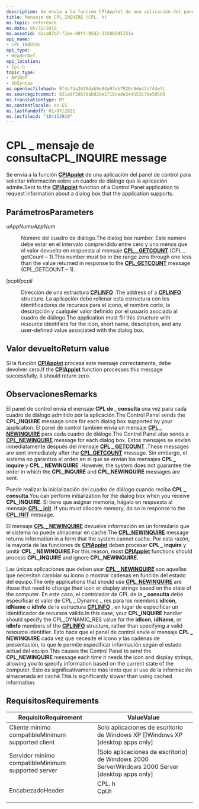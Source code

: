 ```yaml
---
description: Se envía a la función CPlApplet de una aplicación del panel de control para solicitar información sobre un cuadro de diálogo que la aplicación admite.
title: Mensaje de CPL_INQUIRE (CPL. h)
ms.topic: reference
ms.date: 05/31/2018
ms.assetid: daca87b7-f1ee-40f4-95d2-3150b595151e
api_name:
- CPL_INQUIRE
api_type:
- HeaderDef
api_location:
- Cpl.h
topic_type:
- APIRef
- kbSyntax
ms.openlocfilehash: 8f4c75a2610dab9e94a97eb7920c9de43cf44efc
ms.sourcegitcommit: 831e8f3db78ab820e1710cede244553c70e50500
ms.translationtype: MT
ms.contentlocale: es-ES
ms.lasthandoff: 01/07/2021
ms.locfileid: "104153919"
---
```

# <a name="cpl_inquire-message"></a><span data-ttu-id="08111-103">CPL \_ mensaje de consulta</span><span class="sxs-lookup"><span data-stu-id="08111-103">CPL\_INQUIRE message</span></span>

<span data-ttu-id="08111-104">Se envía a la función [**CPlApplet**](/windows/win32/api/cpl/nc-cpl-applet_proc) de una aplicación del panel de control para solicitar información sobre un cuadro de diálogo que la aplicación admite.</span><span class="sxs-lookup"><span data-stu-id="08111-104">Sent to the [**CPlApplet**](/windows/win32/api/cpl/nc-cpl-applet_proc) function of a Control Panel application to request information about a dialog box that the application supports.</span></span>

## <a name="parameters"></a><span data-ttu-id="08111-105">Parámetros</span><span class="sxs-lookup"><span data-stu-id="08111-105">Parameters</span></span>

<dl> <dt>

<span data-ttu-id="08111-106">*uAppNum*</span><span class="sxs-lookup"><span data-stu-id="08111-106">*uAppNum*</span></span> 
</dt> <dd>

<span data-ttu-id="08111-107">Número del cuadro de diálogo.</span><span class="sxs-lookup"><span data-stu-id="08111-107">The dialog box number.</span></span> <span data-ttu-id="08111-108">Este número debe estar en el intervalo comprendido entre cero y uno menos que el valor devuelto en respuesta al mensaje [**CPL \_ GETCOUNT**](cpl-getcount.md) (CPL \_ getCount – 1).</span><span class="sxs-lookup"><span data-stu-id="08111-108">This number must be in the range zero through one less than the value returned in response to the [**CPL\_GETCOUNT**](cpl-getcount.md) message (CPL\_GETCOUNT – 1).</span></span>

</dd> <dt>

<span data-ttu-id="08111-109">*lpcpli*</span><span class="sxs-lookup"><span data-stu-id="08111-109">*lpcpli*</span></span> 
</dt> <dd>

<span data-ttu-id="08111-110">Dirección de una estructura [**CPLINFO**](/windows/win32/api/cpl/ns-cpl-cplinfo) .</span><span class="sxs-lookup"><span data-stu-id="08111-110">The address of a [**CPLINFO**](/windows/win32/api/cpl/ns-cpl-cplinfo) structure.</span></span> <span data-ttu-id="08111-111">La aplicación debe rellenar esta estructura con los identificadores de recursos para el icono, el nombre corto, la descripción y cualquier valor definido por el usuario asociado al cuadro de diálogo.</span><span class="sxs-lookup"><span data-stu-id="08111-111">The application must fill this structure with resource identifiers for the icon, short name, description, and any user-defined value associated with the dialog box.</span></span>

</dd> </dl>

## <a name="return-value"></a><span data-ttu-id="08111-112">Valor devuelto</span><span class="sxs-lookup"><span data-stu-id="08111-112">Return value</span></span>

<span data-ttu-id="08111-113">Si la función [**CPlApplet**](/windows/win32/api/cpl/nc-cpl-applet_proc) procesa este mensaje correctamente, debe devolver cero.</span><span class="sxs-lookup"><span data-stu-id="08111-113">If the [**CPlApplet**](/windows/win32/api/cpl/nc-cpl-applet_proc) function processes this message successfully, it should return zero.</span></span>

## <a name="remarks"></a><span data-ttu-id="08111-114">Observaciones</span><span class="sxs-lookup"><span data-stu-id="08111-114">Remarks</span></span>

<span data-ttu-id="08111-115">El panel de control envía el mensaje **CPL de \_ consulta** una vez para cada cuadro de diálogo admitido por la aplicación.</span><span class="sxs-lookup"><span data-stu-id="08111-115">The Control Panel sends the **CPL\_INQUIRE** message once for each dialog box supported by your application.</span></span> <span data-ttu-id="08111-116">El panel de control también envía un mensaje [**CPL \_ NEWINQUIRE**](cpl-newinquire.md) para cada cuadro de diálogo.</span><span class="sxs-lookup"><span data-stu-id="08111-116">The Control Panel also sends a [**CPL\_NEWINQUIRE**](cpl-newinquire.md) message for each dialog box.</span></span> <span data-ttu-id="08111-117">Estos mensajes se envían inmediatamente después del mensaje [**CPL \_ GETCOUNT**](cpl-getcount.md) .</span><span class="sxs-lookup"><span data-stu-id="08111-117">These messages are sent immediately after the [**CPL\_GETCOUNT**](cpl-getcount.md) message.</span></span> <span data-ttu-id="08111-118">Sin embargo, el sistema no garantiza el orden en el que se envían los mensajes **CPL \_ inquire** y **CPL \_ NEWINQUIRE** .</span><span class="sxs-lookup"><span data-stu-id="08111-118">However, the system does not guarantee the order in which the **CPL\_INQUIRE** and **CPL\_NEWINQUIRE** messages are sent.</span></span>

<span data-ttu-id="08111-119">Puede realizar la inicialización del cuadro de diálogo cuando reciba **CPL \_ consulta**.</span><span class="sxs-lookup"><span data-stu-id="08111-119">You can perform initialization for the dialog box when you receive **CPL\_INQUIRE**.</span></span> <span data-ttu-id="08111-120">Si tiene que asignar memoria, hágalo en respuesta al mensaje [**CPL \_ init**](cpl-init.md) .</span><span class="sxs-lookup"><span data-stu-id="08111-120">If you must allocate memory, do so in response to the [**CPL\_INIT**](cpl-init.md) message.</span></span>

<span data-ttu-id="08111-121">El mensaje [**CPL \_ NEWINQUIRE**](cpl-newinquire.md) devuelve información en un formulario que el sistema no puede almacenar en caché.</span><span class="sxs-lookup"><span data-stu-id="08111-121">The [**CPL\_NEWINQUIRE**](cpl-newinquire.md) message returns information in a form that the system cannot cache.</span></span> <span data-ttu-id="08111-122">Por esta razón, la mayoría de las funciones de [**CPlApplet**](/windows/win32/api/cpl/nc-cpl-applet_proc) deben procesar **CPL \_ inquire** y omitir **CPL \_ NEWINQUIRE**.</span><span class="sxs-lookup"><span data-stu-id="08111-122">For this reason, most [**CPlApplet**](/windows/win32/api/cpl/nc-cpl-applet_proc) functions should process **CPL\_INQUIRE** and ignore **CPL\_NEWINQUIRE**.</span></span>

<span data-ttu-id="08111-123">Las únicas aplicaciones que deben usar [**CPL \_ NEWINQUIRE**](cpl-newinquire.md) son aquellas que necesitan cambiar su icono o mostrar cadenas en función del estado del equipo.</span><span class="sxs-lookup"><span data-stu-id="08111-123">The only applications that should use [**CPL\_NEWINQUIRE**](cpl-newinquire.md) are those that need to change their icon or display strings based on the state of the computer.</span></span> <span data-ttu-id="08111-124">En este caso, el controlador de CPL de la **\_ consulta** debe especificar el valor de CPL \_ Dynamic \_ res para los miembros **idIcon**, **idName** o **idInfo** de la estructura [**CPLINFO**](/windows/win32/api/cpl/ns-cpl-cplinfo) , en lugar de especificar un identificador de recursos válido.</span><span class="sxs-lookup"><span data-stu-id="08111-124">In this case, your **CPL\_INQUIRE** handler should specify the CPL\_DYNAMIC\_RES value for the **idIcon**, **idName**, or **idInfo** members of the [**CPLINFO**](/windows/win32/api/cpl/ns-cpl-cplinfo) structure, rather than specifying a valid resource identifier.</span></span> <span data-ttu-id="08111-125">Esto hace que el panel de control envíe el mensaje **CPL \_ NEWINQUIRE** cada vez que necesite el icono y las cadenas de presentación, lo que le permite especificar información según el estado actual del equipo.</span><span class="sxs-lookup"><span data-stu-id="08111-125">This causes the Control Panel to send the **CPL\_NEWINQUIRE** message each time it needs the icon and display strings, allowing you to specify information based on the current state of the computer.</span></span> <span data-ttu-id="08111-126">Esto es significativamente más lento que el uso de la información almacenada en caché.</span><span class="sxs-lookup"><span data-stu-id="08111-126">This is significantly slower than using cached information.</span></span>

## <a name="requirements"></a><span data-ttu-id="08111-127">Requisitos</span><span class="sxs-lookup"><span data-stu-id="08111-127">Requirements</span></span>



| <span data-ttu-id="08111-128">Requisito</span><span class="sxs-lookup"><span data-stu-id="08111-128">Requirement</span></span> | <span data-ttu-id="08111-129">Value</span><span class="sxs-lookup"><span data-stu-id="08111-129">Value</span></span> |
|-------------------------------------|----------------------------------------------------------------------------------|
| <span data-ttu-id="08111-130">Cliente mínimo compatible</span><span class="sxs-lookup"><span data-stu-id="08111-130">Minimum supported client</span></span><br/> | <span data-ttu-id="08111-131">Solo aplicaciones de escritorio de Windows XP \[\]</span><span class="sxs-lookup"><span data-stu-id="08111-131">Windows XP \[desktop apps only\]</span></span><br/>                                      |
| <span data-ttu-id="08111-132">Servidor mínimo compatible</span><span class="sxs-lookup"><span data-stu-id="08111-132">Minimum supported server</span></span><br/> | <span data-ttu-id="08111-133">\[Solo aplicaciones de escritorio\] de Windows 2000 Server</span><span class="sxs-lookup"><span data-stu-id="08111-133">Windows 2000 Server \[desktop apps only\]</span></span><br/>                             |
| <span data-ttu-id="08111-134">Encabezado</span><span class="sxs-lookup"><span data-stu-id="08111-134">Header</span></span><br/>                   | <dl> <span data-ttu-id="08111-135"><dt>CPL. h</dt></span><span class="sxs-lookup"><span data-stu-id="08111-135"><dt>Cpl.h</dt></span></span> </dl> |



 

 
